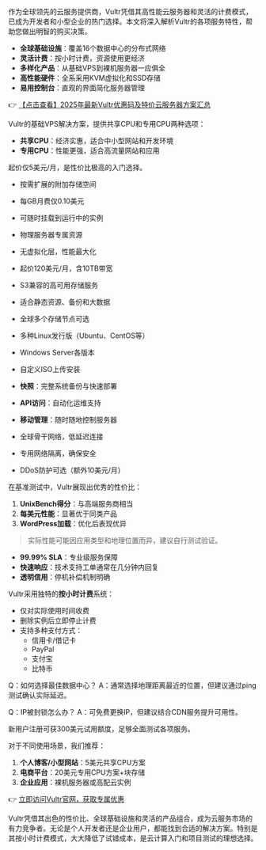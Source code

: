 
作为全球领先的云服务提供商，Vultr凭借其高性能云服务器和灵活的计费模式，已成为开发者和小型企业的热门选择。本文将深入解析Vultr的各项服务特性，帮助您做出明智的购买决策。


- **全球基础设施**：覆盖16个数据中心的分布式网络
- **灵活计费**：按小时计费，资源使用更经济
- **多样化产品**：从基础VPS到裸机服务器一应俱全
- **高性能硬件**：全系采用KVM虚拟化和SSD存储
- **易用控制台**：直观的界面简化服务器管理

👉 [【点击查看】2025年最新Vultr优惠码及特价云服务器方案汇总](https://bit.ly/VuLtr)



Vultr的基础VPS解决方案，提供共享CPU和专用CPU两种选项：

- **共享CPU**：经济实惠，适合中小型网站和开发环境
- **专用CPU**：性能更强，适合高流量网站和应用

起价仅5美元/月，是性价比极高的入门选择。


- 按需扩展的附加存储空间
- 每GB月费仅0.10美元
- 可随时挂载到运行中的实例


- 物理服务器专属资源
- 无虚拟化层，性能最大化
- 起价120美元/月，含10TB带宽


- S3兼容的高可用存储服务
- 适合静态资源、备份和大数据
- 全球多个存储节点可选



- 多种Linux发行版（Ubuntu、CentOS等）
- Windows Server各版本
- 自定义ISO上传安装


- **快照**：完整系统备份与快速部署
- **API访问**：自动化运维支持
- **移动管理**：随时随地控制服务器


- 全球骨干网络，低延迟连接
- 专用网络隔离，确保安全
- DDoS防护可选（额外10美元/月）


在基准测试中，Vultr展现出优秀的性价比：

1. **UnixBench得分**：与高端服务商相当
2. **每美元性能**：显著优于同类产品
3. **WordPress加载**：优化后表现优异

> 实际性能可能因应用类型和地理位置而异，建议自行测试验证。


- **99.99% SLA**：专业级服务保障
- **快速响应**：技术支持工单通常在几分钟内回复
- **透明信用**：停机补偿机制明确


Vultr采用独特的**按小时计费**系统：

- 仅对实际使用时间收费
- 删除实例后立即停止计费
- 支持多种支付方式：
  - 信用卡/借记卡
  - PayPal
  - 支付宝
  - 比特币



Q：如何选择最佳数据中心？
A：通常选择地理距离最近的位置，但建议通过ping测试确认实际延迟。


Q：IP被封锁怎么办？
A：可免费更换IP，但建议结合CDN服务提升可用性。


新用户注册可获300美元试用额度，足够全面测试各项服务。


对于不同使用场景，我们推荐：

1. **个人博客/小型网站**：5美元共享CPU方案
2. **电商平台**：20美元专用CPU方案+块存储
3. **企业应用**：裸机服务器或高配云实例

👉 [立即访问Vultr官网，获取专属优惠](https://bit.ly/VuLtr)


Vultr凭借其出色的性价比、全球基础设施和灵活的产品组合，成为云服务市场的有力竞争者。无论是个人开发者还是企业用户，都能找到合适的解决方案。特别是其按小时计费模式，大大降低了试错成本，是云计算入门和项目测试的理想选择。
